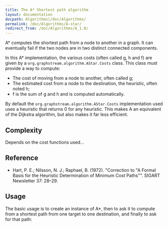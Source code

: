 ```yaml
---
title: The A* Shortest path algorithm
layout: documentation
docpath: Algorithms|/doc/Algorithms/
permalink: /doc/Algorithms/A-star/
redirect_from: /doc/Algorithms/A_1.0/
---
```


A* computes the shortest path from a node to another in a graph. It can eventually fail if the two nodes are in two distinct connected components.


In this A* implementation, the various costs (often called g, h and f) are
given by a ``org.graphstream.algorithm.AStar.Costs`` class. This class
must provide a way to compute:

- The cost of moving from a node to another, often called g;
- The estimated cost from a node to the destination, the heuristic, often noted h;
- f is the sum of g and h and is computed automatically.


By default the ``org.graphstream.algorithm.AStar.Costs`` implementation
used uses a heuristic that returns 0 for any heuristic. This makes A an
equivalent of the Dijkstra algorithm, but also makes it far less efficient.


## Complexity

Depends on the cost functions used...


## Reference

- Hart, P. E.; Nilsson, N. J.; Raphael, B. (1972). "Correction to "A Formal Basis for the Heuristic Determination of Minimum Cost Paths"". SIGART Newsletter 37: 28–29.


## Usage

The basic usage is to create an instance of A*, then to ask it to compute from a shortest path from one target to one destination, and finally to ask for that path:

{% highlight java %}
 AStart astar = new AStar(graph);
 astar.compute("A", "Z"); // with A and Z node identifiers in the graph.
 Path path = astar.getShortestPath();
{% endhighlight %}

The advantage of A* is that it can consider any cost function to drive the search. You can create your own cost functions implementing the ``Costs`` interface. 

You can also test the default "distance" cost function on a graph that has "x" and "y" values. You specify the Cost function before calling the ``compute(String,String)`` method:


{% highlight java %}
 AStart astar = new AStar(graph);
 astar.setCosts(new DistanceCosts());
 astar.compute("A", "Z");
 Path path = astar.getShortestPath();
{% endhighlight %}


## Example

{% highlight java %}
 import java.io.IOException;
 import java.io.StringReader;
 
 import org.graphstream.algorithm.AStar;
 import org.graphstream.algorithm.AStar.DistanceCosts;
 import org.graphstream.graph.Graph;
 import org.graphstream.graph.implementations.DefaultGraph;
 import org.graphstream.stream.file.FileSourceDGS;
 
 public class AStarTest {
 	
 	//     B-(1)-C
 	//    /       \
 	//  (1)       (10)
 	//  /           \
 	// A             F
 	//  \           /
 	//  (1)       (1)
 	//    \       /
 	//     D-(1)-E
 	static String my_graph = 
 		"DGS004\n" 
 		+ "my 0 0\n" 
 		+ "an A xy: 0,1\n" 
 		+ "an B xy: 1,2\n"
 		+ "an C xy: 2,2\n"
 		+ "an D xy: 1,0\n"
 		+ "an E xy: 2,0\n"
 		+ "an F xy: 3,1\n"
 		+ "ae AB A B weight:1 \n"
 		+ "ae AD A D weight:1 \n"
 		+ "ae BC B C weight:1 \n"
 		+ "ae CF C F weight:10 \n"
 		+ "ae DE D E weight:1 \n"
 		+ "ae EF E F weight:1 \n"
 		;
 
 	public static void main(String[] args) throws IOException {
 		Graph graph = new DefaultGraph("A Test");
 		StringReader reader = new StringReader(my_graph);
 
 		FileSourceDGS source = new FileSourceDGS();
 		source.addSink(graph);
 		source.readAll(reader);
 
 		AStar astar = new AStar(graph);
 		//astar.setCosts(new DistanceCosts());
 		astar.compute("C", "F");
 
 		System.out.println(astar.getShortestPath());
 	}
 }
{% endhighlight %}

The output of this test program should give:

	[C, B, A, D, E, F]

If you un comment the ``setCosts`` line, then you get:

	[C, F]

